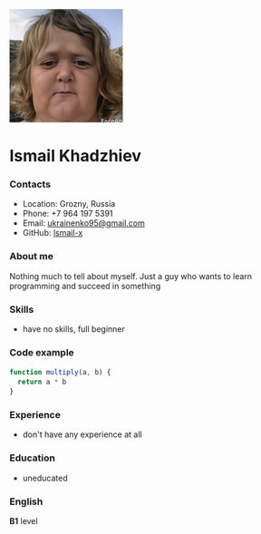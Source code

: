 ![](img/hasbik.png)

# Ismail Khadzhiev


### Contacts

* Location: Grozny, Russia
* Phone: +7 964 197 5391
* Email: ukrainenko95@gmail.com
* GitHub: [lsmail-x](https://github.com/lsmail-x)


### About me
Nothing much to tell about myself. Just a guy who wants to learn programming and succeed in something


### Skills

* have no skills, full beginner


### Code example


```javascript
function multiply(a, b) {
  return a * b
} ​
```


### Experience

* don't have any experience at all


### Education

* uneducated 


### English

**B1** level